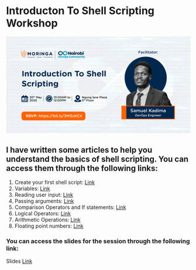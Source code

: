 # Introducton To Shell Scripting Workshop
![EVENT_BANNER](/images/Introduction_to_shell_scripting.png)

## I have written some articles to help you understand the basics of shell scripting. You can access them through the following links:
1. Create your first shell script: [Link](https://lnkd.in/dhY-uwxm)
2. Variables: [Link](https://lnkd.in/dBr6gZxZ)
3. Reading user input: [Link](https://lnkd.in/dFnHmJg5)
4. Passing arguments: [Link](https://lnkd.in/d8khP3Sv)
5. Comparison Operators and If statements: [Link](https://lnkd.in/g9SXyngZ)
6. Logical Operators: [Link](https://lnkd.in/dzDsQ-E4)
7. Arithmetic Operations: [Link](https://lnkd.in/d5TFSwVb)
8. Floating point numbers: [Link](https://medium.com/@kadimasam/shell-scripting-floating-point-numbers-836a9972b1c3)

### You can access the slides for the session through the following link:
Slides [Link](https://docs.google.com/presentation/d/1z-eNXvZ1PA0gjYFvtOT-8iQTVprN-mnBOAzBXN7CoZI/edit?usp=sharing)